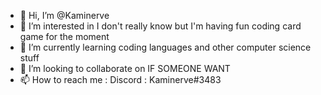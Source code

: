 - 👋 Hi, I’m @Kaminerve
- 👀 I’m interested in I don't really know but I'm having fun coding card game for the moment
- 🌱 I’m currently learning coding languages and other computer science stuff
- 💞️ I’m looking to collaborate on IF SOMEONE WANT 
- 📫 How to reach me : Discord : Kaminerve#3483

<!---
Kaminerve/Kaminerve is a ✨ special ✨ repository because its `README.md` (this file) appears on your GitHub profile.
You can click the Preview link to take a look at your changes.
--->
